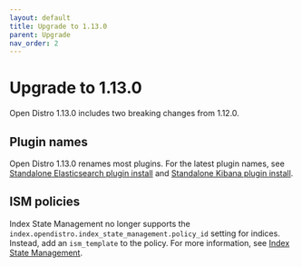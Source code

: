 ```yaml
---
layout: default
title: Upgrade to 1.13.0
parent: Upgrade
nav_order: 2
---
```


# Upgrade to 1.13.0

Open Distro 1.13.0 includes two breaking changes from 1.12.0.


## Plugin names

Open Distro 1.13.0 renames most plugins. For the latest plugin names, see [Standalone Elasticsearch plugin install](../../install/plugins/) and [Standalone Kibana plugin install](../../kibana/plugins/).


## ISM policies

Index State Management no longer supports the `index.opendistro.index_state_management.policy_id` setting for indices. Instead, add an `ism_template` to the policy. For more information, see [Index State Management](../../ism/).
